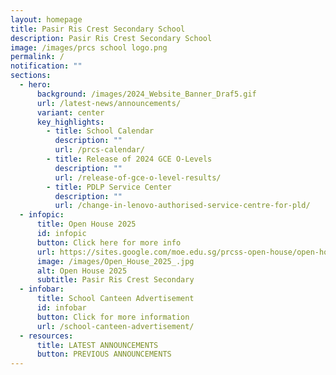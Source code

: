 ```yaml
---
layout: homepage
title: Pasir Ris Crest Secondary School
description: Pasir Ris Crest Secondary School
image: /images/prcs school logo.png
permalink: /
notification: ""
sections:
  - hero:
      background: /images/2024_Website_Banner_Draf5.gif
      url: /latest-news/announcements/
      variant: center
      key_highlights:
        - title: School Calendar
          description: ""
          url: /prcs-calendar/
        - title: Release of 2024 GCE O-Levels
          description: ""
          url: /release-of-gce-o-level-results/
        - title: PDLP Service Center
          description: ""
          url: /change-in-lenovo-authorised-service-centre-for-pld/
  - infopic:
      title: Open House 2025
      id: infopic
      button: Click here for more info
      url: https://sites.google.com/moe.edu.sg/prcss-open-house/open-house-home
      image: /images/Open_House_2025_.jpg
      alt: Open House 2025
      subtitle: Pasir Ris Crest Secondary
  - infobar:
      title: School Canteen Advertisement
      id: infobar
      button: Click for more information
      url: /school-canteen-advertisement/
  - resources:
      title: LATEST ANNOUNCEMENTS
      button: PREVIOUS ANNOUNCEMENTS
---
```

